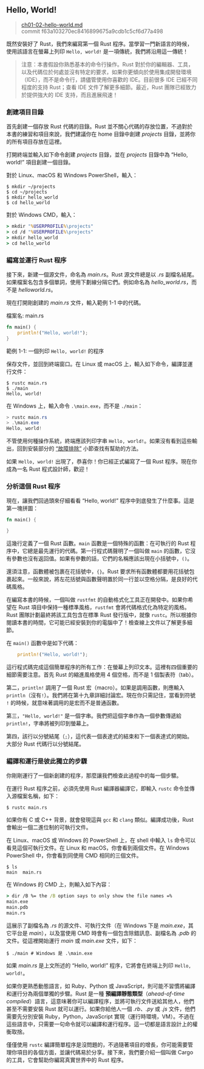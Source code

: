 ## Hello, World!

> [ch01-02-hello-world.md](https://github.com/rust-lang/book/blob/master/src/ch01-02-hello-world.md)
> <br>
> commit f63a103270ec8416899675a9cdb1c5cf6d77a498

既然安裝好了 Rust，我們來編寫第一個 Rust 程序。當學習一門新語言的時候，使用該語言在螢幕上列印 `Hello, world!` 是一項傳統，我們將沿用這一傳統！

> 注意：本書假設你熟悉基本的命令行操作。Rust 對於你的編輯器、工具，以及代碼位於何處並沒有特定的要求，如果你更傾向於使用集成開發環境（IDE），而不是命令行，請儘管使用你喜歡的 IDE。目前很多 IDE 已經不同程度的支持 Rust；查看 IDE 文件了解更多細節。最近，Rust 團隊已經致力於提供強大的 IDE 支持，而且進展飛速！

### 創建項目目錄

首先創建一個存放 Rust 代碼的目錄。Rust 並不關心代碼的存放位置，不過對於本書的練習和項目來說，我們建議你在 home 目錄中創建 *projects* 目錄，並將你的所有項目存放在這裡。

打開終端並輸入如下命令創建 *projects* 目錄，並在 *projects* 目錄中為 “Hello, world!” 項目創建一個目錄。

對於 Linux、macOS 和 Windows PowerShell，輸入：

```text
$ mkdir ~/projects
$ cd ~/projects
$ mkdir hello_world
$ cd hello_world
```

對於 Windows CMD，輸入：

```cmd
> mkdir "%USERPROFILE%\projects"
> cd /d "%USERPROFILE%\projects"
> mkdir hello_world
> cd hello_world
```

### 編寫並運行 Rust 程序

接下來，新建一個源文件，命名為 *main.rs*。Rust 源文件總是以 *.rs* 副檔名結尾。如果檔案名包含多個單詞，使用下劃線分隔它們。例如命名為 *hello_world.rs*，而不是 *helloworld.rs*。

現在打開剛創建的 *main.rs* 文件，輸入範例 1-1 中的代碼。

<span class="filename">檔案名: main.rs</span>

```rust
fn main() {
    println!("Hello, world!");
}
```

<span class="caption">範例 1-1: 一個列印 `Hello, world!` 的程序</span>

保存文件，並回到終端窗口。在 Linux 或 macOS 上，輸入如下命令，編譯並運行文件：

```text
$ rustc main.rs
$ ./main
Hello, world!
```

在 Windows 上，輸入命令 `.\main.exe`，而不是 `./main`：

```powershell
> rustc main.rs
> .\main.exe
Hello, world!
```

不管使用何種操作系統，終端應該列印字串 `Hello, world!`。如果沒有看到這些輸出，回到安裝部分的 [“故障排除”][troubleshooting] 小節查找有幫助的方法。

如果 `Hello, world!` 出現了，恭喜你！你已經正式編寫了一個 Rust 程序。現在你成為一名 Rust 程式設計師，歡迎！

### 分析這個 Rust 程序

現在，讓我們回過頭來仔細看看 “Hello, world!” 程序中到底發生了什麼事。這是第一塊拼圖：

```rust
fn main() {

}
```

這幾行定義了一個 Rust 函數。`main` 函數是一個特殊的函數：在可執行的 Rust 程序中，它總是最先運行的代碼。第一行程式碼聲明了一個叫做 `main` 的函數，它沒有參數也沒有返回值。如果有參數的話，它們的名稱應該出現在小括號中，`()`。

還須注意，函數體被包裹在花括號中，`{}`。Rust 要求所有函數體都要用花括號包裹起來。一般來說，將左花括號與函數聲明置於同一行並以空格分隔，是良好的代碼風格。

在編寫本書的時候，一個叫做 `rustfmt` 的自動格式化工具正在開發中。如果你希望在 Rust 項目中保持一種標準風格，`rustfmt` 會將代碼格式化為特定的風格。Rust 團隊計劃最終將該工具包含在標準 Rust 發行版中，就像 `rustc`。所以根據你閱讀本書的時間，它可能已經安裝到你的電腦中了！檢查線上文件以了解更多細節。

在 `main()` 函數中是如下代碼：

```rust
    println!("Hello, world!");
```

這行程式碼完成這個簡單程序的所有工作：在螢幕上列印文本。這裡有四個重要的細節需要注意。首先 Rust 的縮進風格使用 4 個空格，而不是 1 個製表符（tab）。

第二，`println!` 調用了一個 Rust 宏（macro）。如果是調用函數，則應輸入 `println`（沒有`!`）。我們將在第十九章詳細討論宏。現在你只需記住，當看到符號 `!` 的時候，就意味著調用的是宏而不是普通函數。

第三，`"Hello, world!"` 是一個字串。我們把這個字串作為一個參數傳遞給 `println!`，字串將被列印到螢幕上。

第四，該行以分號結尾（`;`），這代表一個表達式的結束和下一個表達式的開始。大部分 Rust 代碼行以分號結尾。

### 編譯和運行是彼此獨立的步驟

你剛剛運行了一個新創建的程序，那麼讓我們檢查此過程中的每一個步驟。

在運行 Rust 程序之前，必須先使用 Rust 編譯器編譯它，即輸入 `rustc` 命令並傳入源檔案名稱，如下：

```text
$ rustc main.rs
```

如果你有 C 或 C++ 背景，就會發現這與 `gcc` 和 `clang` 類似。編譯成功後，Rust 會輸出一個二進位制的可執行文件。

在 Linux、macOS 或 Windows 的 PowerShell 上，在 shell 中輸入 `ls` 命令可以看見這個可執行文件。在 Linux 和 macOS，你會看到兩個文件。在 Windows PowerShell 中，你會看到同使用 CMD 相同的三個文件。

```text
$ ls
main  main.rs
```

在 Windows 的 CMD 上，則輸入如下內容：

```cmd
> dir /B %= the /B option says to only show the file names =%
main.exe
main.pdb
main.rs
```

這展示了副檔名為 *.rs* 的源文件、可執行文件（在 Windows 下是 *main.exe*，其它平台是 *main*），以及當使用 CMD 時會有一個包含除錯訊息、副檔名為 *.pdb* 的文件。從這裡開始運行 *main* 或 *main.exe* 文件，如下：

```text
$ ./main # Windows 是 .\main.exe
```

如果 *main.rs* 是上文所述的 “Hello, world!” 程序，它將會在終端上列印 `Hello, world!`。

如果你更熟悉動態語言，如 Ruby、Python 或 JavaScript，則可能不習慣將編譯和運行分為兩個單獨的步驟。Rust 是一種 **預編譯靜態類型**（*ahead-of-time compiled*）語言，這意味著你可以編譯程序，並將可執行文件送給其他人，他們甚至不需要安裝 Rust 就可以運行。如果你給他人一個 *.rb*、*.py* 或 *.js* 文件，他們需要先分別安裝 Ruby，Python，JavaScript 實現（運行時環境，VM）。不過在這些語言中，只需要一句命令就可以編譯和運行程序。這一切都是語言設計上的權衡取捨。

僅僅使用 `rustc` 編譯簡單程序是沒問題的，不過隨著項目的增長，你可能需要管理你項目的各個方面，並讓代碼易於分享。接下來，我們要介紹一個叫做 Cargo 的工具，它會幫助你編寫真實世界中的 Rust 程序。

[troubleshooting]: ch01-01-installation.html#troubleshooting

